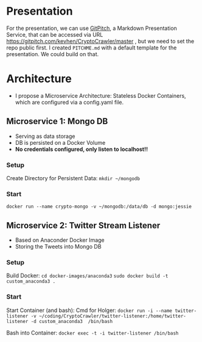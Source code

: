 # Presentation
For the presentation, we can use [GitPitch](https://gitpitch.com/),
a Markdown Presentation Service, that can be accessed via URL
https://gitpitch.com/kevhen/CryptoCrawler/master , but we need to set
the repo public first. I created `PITCHME.md` with a default template for the presentation.
We could build on that.

# Architecture
* I propose a Microservice Architecture: Stateless Docker Containers,
which are configured via a config.yaml file.

## Microservice 1: Mongo DB
* Serving as data storage
* DB is persisted on a Docker Volume
* **No credentials configured, only listen to localhost!!**

### Setup
Create Directory for Persistent Data:
`mkdir ~/mongodb`

### Start
`docker run --name crypto-mongo -v ~/mongodb:/data/db -d mongo:jessie`

## Microservice 2: Twitter Stream Listener
* Based on Anaconder Docker Image
* Storing the Tweets into Mongo DB

### Setup
Build Docker:
`cd docker-images/anaconda3`
`sudo docker build -t custom_anaconda3 .`

### Start
Start Container (and bash):
Cmd for Holger: `docker run -i --name twitter-listener -v ~/coding/CryptoCrawler/twitter-listener:/home/twitter-listener -d custom_anaconda3  /bin/bash`

Bash into Container:
`docker exec -t -i twitter-listener /bin/bash`

